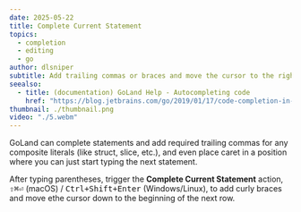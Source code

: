 ```yaml
---
date: 2025-05-22
title: Complete Current Statement
topics:
  - completion
  - editing
  - go
author: dlsniper
subtitle: Add trailing commas or braces and move the cursor to the right place with a single keystroke.
seealso:
  - title: (documentation) GoLand Help - Autocompleting code
    href: "https://blog.jetbrains.com/go/2019/01/17/code-completion-in-goland/"
thumbnail: ./thumbnail.png
video: "./5.webm"
---
```


GoLand can complete statements and add required trailing commas for any composite literals (like struct, slice, etc.), and even place caret in a position where you can just start typing the next statement.

After typing parentheses, trigger the **Complete Current Statement** action, <kbd>⇧⌘⏎</kbd> (macOS) / <kbd>Ctrl+Shift+Enter</kbd> (Windows/Linux), to add curly braces and move ethe cursor down to the beginning of the next row.
